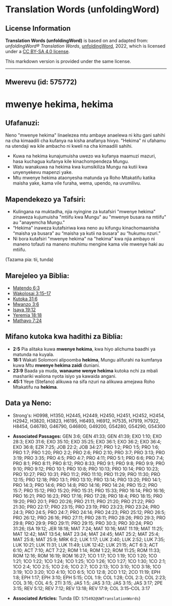 # Translation Words (unfoldingWord)

## License Information

**Translation Words (unfoldingWord)** is based on and adapted from: _unfoldingWord® Translation Words_, [unfoldingWord](https://unfoldingword.org/utw), 2022, which is licensed under a [CC BY-SA 4.0 license](https://creativecommons.org/licenses/by-sa/4.0/legalcode.en).

This markdown version is provided under the same license.



--------------------------------

## Mwerevu (id: 575772)

mwenye hekima, hekima
=====================

Ufafanuzi:
----------

Neno "mwenye hekima" linaelezea mtu ambaye anaelewa ni kitu gani sahihi na cha kimaadili cha kufanya na kisha anafanya hivyo. "Hekima" ni ufahamu na utendaji wa kile ambacho ni kweli na cha kimaadili sahihi.

* Kuwa na hekima kunajumuisha uwezo wa kufanya maamuzi mazuri, hasa kuchagua kufanya kile kinachompendeza Mungu.
* Watu wanakuwa na hekima kwa kumsikiliza Mungu na kutii kwa unyenyekevu mapenzi yake.
* Mtu mwenye hekima ataonyesha matunda ya Roho Mtakatifu katika maisha yake, kama vile furaha, wema, upendo, na uvumilivu.

Mapendekezo ya Tafsiri:
-----------------------

* Kulingana na muktadha, njia nyingine za kutafsiri "mwenye hekima" zinaweza kujumuisha "mtiifu kwa Mungu" au "mwenye busara na mtiifu" au "anayemcha Mungu."
* “Hekima” inaweza kutafsiriwa kwa neno au kifungu kinachomaanisha “maisha ya busara” au “maisha ya kutii na busara” au “hukumu nzuri.”
* Ni bora kutafsiri "mwenye hekima" na "hekima" kwa njia ambayo ni maneno tofauti na maneno muhimu mengine kama vile mwenye haki au mtiifu.

(Tazama pia: tii, tunda)

Marejeleo ya Biblia:
--------------------

* [Matendo 6:3](https://ref.ly/Acts6:3)
* [Wakolosai 3:15–17](https://ref.ly/Col3:15-Col3:17)
* [Kutoka 31:6](https://ref.ly/Exod31:6)
* [Mwanzo 3:6](https://ref.ly/Gen3:6)
* [Isaya 19:12](https://ref.ly/Isa19:12)
* [Yeremia 18:18](https://ref.ly/Jer18:18)
* [Mathayo 7:24](https://ref.ly/Matt7:24)

Mifano kutoka kwa hadithi za Biblia:
------------------------------------

* **2:5** Pia alitaka kuwa **mwenye hekima**, kwa hiyo alichuma baadhi ya matunda na kuyala.
* **18:1** Wakati Solomoni alipoomba **hekima**, Mungu alifurahi na kumfanya kuwa Mtu **mwenye hekima zaidi** duniani.
* **23:9** Baada ya muda, **wanaume wenye hekima** kutoka nchi za mbali mashariki waliona nyota isiyo ya kawaida angani.
* **45:1** Yeye (Stefano) alikuwa na sifa nzuri na alikuwa amejawa Roho Mtakatifu na **hekima**.

Data ya Neno:
-------------

* Strong's: H0998, H1350, H2445, H2449, H2450, H2451, H2452, H2454, H2942, H3820, H3823, H6195, H6493, H6912, H7535, H7919, H7922, H8454, G46780, G46790, G46800, G49200, G54280, G54290, G54300

* **Associated Passages:** GEN 3:6; GEN 41:33; GEN 41:39; EXO 1:10; EXO 28:3; EXO 31:6; EXO 35:10; EXO 35:25; EXO 36:1; EXO 36:2; EXO 36:4; EXO 36:8; EZR 7:25; JOB 22:2; JOB 34:27; PRO 1:2; PRO 1:5; PRO 1:6; PRO 1:7; PRO 1:20; PRO 2:2; PRO 2:6; PRO 2:10; PRO 3:7; PRO 3:13; PRO 3:19; PRO 3:35; PRO 4:5; PRO 4:7; PRO 4:11; PRO 5:1; PRO 6:6; PRO 7:4; PRO 8:1; PRO 8:11; PRO 8:12; PRO 8:33; PRO 9:1; PRO 9:8; PRO 9:9; PRO 9:10; PRO 9:12; PRO 10:1; PRO 10:8; PRO 10:13; PRO 10:14; PRO 10:23; PRO 10:27; PRO 10:31; PRO 11:2; PRO 11:10; PRO 11:29; PRO 11:30; PRO 12:15; PRO 12:18; PRO 13:1; PRO 13:10; PRO 13:14; PRO 13:20; PRO 14:1; PRO 14:3; PRO 14:6; PRO 14:8; PRO 14:16; PRO 14:24; PRO 15:2; PRO 15:7; PRO 15:12; PRO 15:20; PRO 15:31; PRO 15:33; PRO 16:14; PRO 16:16; PRO 16:21; PRO 16:23; PRO 17:16; PRO 17:28; PRO 18:4; PRO 18:15; PRO 19:20; PRO 20:1; PRO 20:26; PRO 21:11; PRO 21:20; PRO 21:22; PRO 21:30; PRO 22:17; PRO 23:15; PRO 23:19; PRO 23:23; PRO 23:24; PRO 24:3; PRO 24:5; PRO 24:7; PRO 24:14; PRO 24:23; PRO 25:12; PRO 26:5; PRO 26:12; PRO 26:16; PRO 27:11; PRO 28:11; PRO 28:26; PRO 29:3; PRO 29:8; PRO 29:9; PRO 29:11; PRO 29:15; PRO 30:3; PRO 30:24; PRO 31:26; ISA 19:12; JER 18:18; MAT 7:24; MAT 10:16; MAT 11:19; MAT 11:25; MAT 12:42; MAT 13:54; MAT 23:34; MAT 24:45; MAT 25:2; MAT 25:4; MAT 25:8; MAT 25:9; MRK 6:2; LUK 1:17; LUK 2:40; LUK 2:52; LUK 7:35; LUK 10:21; LUK 11:31; LUK 11:49; LUK 12:42; LUK 21:15; ACT 6:3; ACT 6:10; ACT 7:10; ACT 7:22; ROM 1:14; ROM 1:22; ROM 11:25; ROM 11:33; ROM 12:16; ROM 16:19; ROM 16:27; 1CO 1:17; 1CO 1:19; 1CO 1:20; 1CO 1:21; 1CO 1:22; 1CO 1:24; 1CO 1:25; 1CO 1:26; 1CO 1:27; 1CO 1:30; 1CO 2:1; 1CO 2:4; 1CO 2:5; 1CO 2:6; 1CO 2:7; 1CO 2:13; 1CO 3:10; 1CO 3:18; 1CO 3:19; 1CO 3:20; 1CO 4:10; 1CO 6:5; 1CO 12:8; 2CO 1:12; 2CO 11:19; EPH 1:8; EPH 1:17; EPH 3:10; EPH 5:15; COL 1:9; COL 1:28; COL 2:3; COL 2:23; COL 3:16; COL 4:5; 2TI 3:15; JAS 1:5; JAS 3:13; JAS 3:15; JAS 3:17; 2PE 3:15; REV 5:12; REV 7:12; REV 13:18; REV 17:9; COL 3:15–COL 3:17
* **Associated Articles:** Tunda (ID: `575492@UWTranslationWords`)

